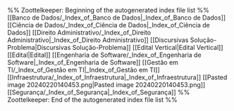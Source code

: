 %% Zoottelkeeper: Beginning of the autogenerated index file list  %%
 [[Banco de Dados/_Index_of_Banco de Dados|_Index_of_Banco de Dados]]
 [[Ciência de Dados/_Index_of_Ciência de Dados|_Index_of_Ciência de Dados]]
 [[Direito Administrativo/_Index_of_Direito Administrativo|_Index_of_Direito Administrativo]]
 [[Discursivas Solução-Problema|Discursivas Solução-Problema]]
 [[Edital Vertical|Edital Vertical]]
 [[Edital|Edital]]
 [[Engenharia de Software/_Index_of_Engenharia de Software|_Index_of_Engenharia de Software]]
 [[Gestão em TI/_Index_of_Gestão em TI|_Index_of_Gestão em TI]]
 [[Infraestrutura/_Index_of_Infraestrutura|_Index_of_Infraestrutura]]
 [[Pasted image 20240220140453.png|Pasted image 20240220140453.png]]
 [[Segurança/_Index_of_Segurança|_Index_of_Segurança]]
%% Zoottelkeeper: End of the autogenerated index file list  %%
